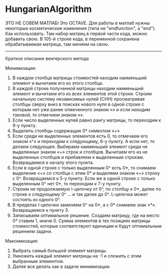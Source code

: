 # HungarianAlgorithm
ЭТО НЕ СОВЕМ МАТЛАБ! Это OCTAVE. Для работы в матлаб нужны некоторые косметические изменения (типа не "endfunction", a "end").
Как использовать. Там набор матриц в первой части кода, можно добавить свою. В 105-й строке кода, в переменной сохранена обрабатываемая матрица, там меняем на свою.

-------------------------------------------------------------------
Краткое описание венгерского метода	

Минимизация:

1. В каждом столбце матрицы стоимостей находим наименьший элемент и вычитаем его из этого столбца.
2. В каждой строке полученной матрицы находим наименьший элемент и вычитаем его из всех элементов этой строки.
Строим начальную систему независимых нулей (СНН) просматривая столбцы сверху вниз в поисках нового нуля в одной строке с которым нет уже ранее отмеченного знаком «*» и если находим таковой, то отмечаем  знаком «*».
3. Если  число выделенных нулей равно рангу матрицы, то переходим к 9-у пункту.
4. Выделить столбцы содержащие 0* символом «+»
5. Если среди не выделенных  элементов есть 0, то отмечаем его знаком «^» и переходим к следующему, 6-у пункту. А если нет, то делаем следующее. Выбираем наименьший элемент среди не выделенных знаком «+» строк и столбцов. Вычитаем его из не выделенных столбцов и прибавляем к выделенным строкам. Возвращаемся к началу этого пункта.
6. Если в одной строке с только выделенным 0^ есть 0*, то снимаем выделение «+» со столбца с этим 0*  и выделяем знаком «+» строку с 0^. Возвращаемся к 5-у пункту. Если же в одной строке с только выделенным 0^ нет  0*, то переходим к 7-у пункту.
7. Строим не продолжаемую l-цепочку от 0^, по столбцу к 0*, далее по строке к следующему 0^ … и так далее до 0^. L-цепочка может состоять из одного 0^.
8. В пределах l-цепочки заменяем 0^ на 0*, а с 0* снимаем знак «*». Возвращаемся к пункту 3.
9. Записываем оптимальное решение. Создаем матрицу, где на место 0* ставим 1, иначе 0. Сумма элементов в тех позициях матрицы стоимостей, которые соответствуют единицам и будут оптимальным решением задачи.

Максимизация:
1. Выбрать самый большой элемент матрицы.
2. Умножить каждый элемент матрицы на -1 и сложить с этим выбранным элементом.
3. Далее все делать как в задаче минимизации.
